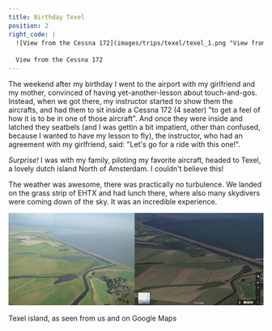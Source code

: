 ```yaml
---
title: Birthday Texel
position: 2
right_code: |
  ![View from the Cessna 172](images/trips/texel/texel_1.png "View from the Cessna 172")

  View from the Cessna 172
---
```


The weekend after my birthday I went to the airport with my girlfriend and my mother, convinced of having yet-another-lesson about touch-and-gos.
Instead, when we got there, my instructor started to show them the aircrafts, and had them to sit inside a Cessna 172 (4 seater) "to get a feel of how it is to be in one of those aircraft".
And once they were inside and latched they seatbels (and I was gettin a bit impatient, other than confused, because I wanted to have my lesson to fly), the instructor, who had an agreement with my girlfriend, said: "Let's go for a ride with this one!".

*Surprise!* I was with my family, piloting my favorite aircraft, headed to Texel, a lovely dutch island North of Amsterdam. I couldn't believe this!

The weather was awesome, there was practically no turbulence. We landed on the grass strip of EHTX and had lunch there, where also many skydivers were coming down of the sky.
It was an incredible experience.

![Texel island from above](images/trips/texel/texel_2.png "Texel island from above")

Texel island, as seen from us and on Google Maps
